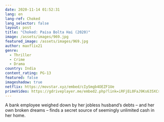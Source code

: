 ```yaml
---
date: 2020-11-14 01:52:31
lang: en
lang-ref: Choked
lang_selector: false
layout: post
title: "Choked: Paisa Bolta Hai (2020)"
image: /assets/images/969.jpg
featured_image: /assets/images/969.jpg
author: maxflix21
genre:
  - Thriller
  - Crime
  - Drama
country: India
content_rating: PG-13
featured: false
imageshadow: true
netflix: https://movstar.xyz/embed/cIySmgb4OEZF1Ue
primeVideo: https://gdriveplayer.me/embed2.php?link=iRFjEL0FaJ9Ks635XCs1wAAvZftqHJw%252BLuVVo5gZg5aSS%252FbgK0MKtlo27H1RWsB5AV67ZvBMYGdhMk5WXoiWdkWuhEElCrARga%252FD9TQwZYTIqr9JzJYzuw5W7yu5YNLYKSq4%252B7nJWymKSoAq9jVhEhUU4GQDCt8FVrAhBNdDqxYjoQDPxNb0b%252Bk3JHORmOjJM%253D
---
```

A bank employee weighed down by her jobless husband’s debts – and her own broken dreams – finds a secret source of seemingly unlimited cash in her home.